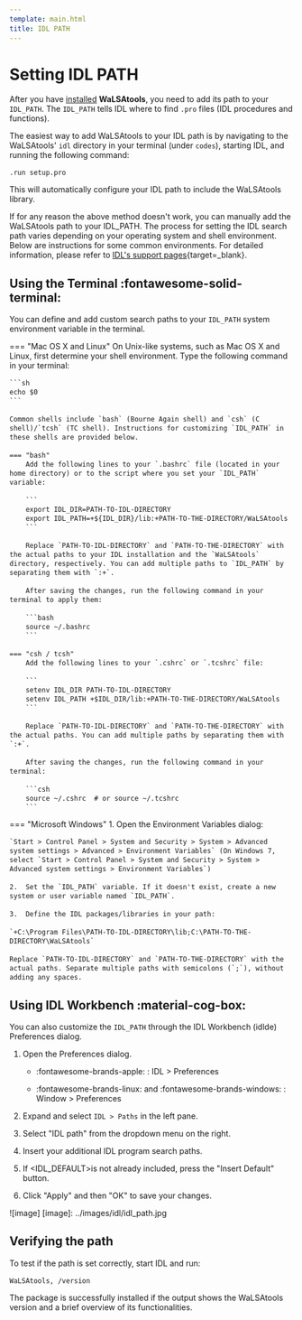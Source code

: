 ```yaml
---
template: main.html
title: IDL PATH
---
```


# Setting IDL PATH

After you have [installed](installation.md) **WaLSAtools**, you need to add its path to your `IDL_PATH`. The `IDL_PATH` tells IDL where to find `.pro` files (IDL procedures and functions).

The easiest way to add WaLSAtools to your IDL path is by navigating to the WaLSAtools' `idl` directory in your terminal (under `codes`), starting IDL, and running the following command:

```idl
.run setup.pro
```

This will automatically configure your IDL path to include the WaLSAtools library.

If for any reason the above method doesn't work, you can manually add the WaLSAtools path to your IDL_PATH. The process for setting the IDL search path varies depending on your operating system and shell environment. Below are instructions for some common environments. For detailed information, please refer to [IDL's support pages][2]{target=_blank}. 

## Using the Terminal :fontawesome-solid-terminal:

You can define and add custom search paths to your `IDL_PATH` system environment variable in the terminal.

=== "Mac OS X and Linux"
    On Unix-like systems, such as Mac OS X and Linux, first determine your shell environment. Type the following command in your terminal:

	```sh
	echo $0
	```
	
	Common shells include `bash` (Bourne Again shell) and `csh` (C shell)/`tcsh` (TC shell). Instructions for customizing `IDL_PATH` in these shells are provided below.
	
    === "bash"
		Add the following lines to your `.bashrc` file (located in your home directory) or to the script where you set your `IDL_PATH` variable:

        ```
		export IDL_DIR=PATH-TO-IDL-DIRECTORY
		export IDL_PATH=+${IDL_DIR}/lib:+PATH-TO-THE-DIRECTORY/WaLSAtools
        ```

		Replace `PATH-TO-IDL-DIRECTORY` and `PATH-TO-THE-DIRECTORY` with the actual paths to your IDL installation and the `WaLSAtools` directory, respectively. You can add multiple paths to `IDL_PATH` by separating them with `:+`.

		After saving the changes, run the following command in your terminal to apply them:

    	```bash
    	source ~/.bashrc
    	```
	
    === "csh / tcsh"
	    Add the following lines to your `.cshrc` or `.tcshrc` file:

        ```
		setenv IDL_DIR PATH-TO-IDL-DIRECTORY
        setenv IDL_PATH +$IDL_DIR/lib:+PATH-TO-THE-DIRECTORY/WaLSAtools
        ```

		Replace `PATH-TO-IDL-DIRECTORY` and `PATH-TO-THE-DIRECTORY` with the actual paths. You can add multiple paths by separating them with `:+`.

    	After saving the changes, run the following command in your terminal:

    	```csh
    	source ~/.cshrc  # or source ~/.tcshrc
    	```

=== "Microsoft Windows"
	1.  Open the Environment Variables dialog:

    `Start > Control Panel > System and Security > System > Advanced system settings > Advanced > Environment Variables` (On Windows 7, select `Start > Control Panel > System and Security > System > Advanced system settings > Environment Variables`)

	2.  Set the `IDL_PATH` variable. If it doesn't exist, create a new system or user variable named `IDL_PATH`.

	3.  Define the IDL packages/libraries in your path:
	
	`+C:\Program Files\PATH-TO-IDL-DIRECTORY\lib;C:\PATH-TO-THE-DIRECTORY\WaLSAtools`

    Replace `PATH-TO-IDL-DIRECTORY` and `PATH-TO-THE-DIRECTORY` with the actual paths. Separate multiple paths with semicolons (`;`), without adding any spaces.

## Using IDL Workbench :material-cog-box:

You can also customize the `IDL_PATH` through the IDL Workbench (idlde) Preferences dialog.

1.  Open the Preferences dialog. 

     * :fontawesome-brands-apple: : IDL > Preferences

     * :fontawesome-brands-linux: and :fontawesome-brands-windows: : Window > Preferences

2.  Expand and select `IDL > Paths` in the left pane.

3.  Select "IDL path" from the dropdown menu on the right.

4.  Insert your additional IDL program search paths.

5.  If <IDL_DEFAULT>is not already included, press the "Insert Default" button. 

6.  Click "Apply" and then "OK" to save your changes.

![image]
  [image]: ../images/idl/idl_path.jpg


  [1]: installation.md
  [2]: https://www.l3harrisgeospatial.com/Support/Self-Help-Tools/Help-Articles/Help-Articles-Detail/ArtMID/10220/ArticleID/16156/Quick-tips-for-customizing-your-IDL-program-search-path
  

## Verifying the path

To test if the path is set correctly, start IDL and run:

```
WaLSAtools, /version
```

The package is successfully installed if the output shows the WaLSAtools version and a brief overview of its functionalities.

<br>

